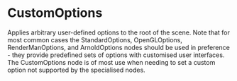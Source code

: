 # CustomOptions

Applies arbitrary user-defined options to the root of the scene. Note
that for most common cases the StandardOptions, OpenGLOptions, RenderManOptions,
and ArnoldOptions nodes should be used in preference - they provide predefined
sets of options with customised user interfaces. The CustomOptions node is of most use when
needing to set a custom option not supported by the specialised nodes.

